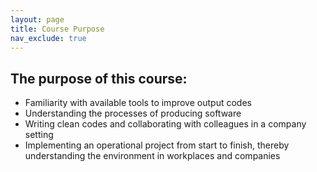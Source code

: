 ```yaml
---
layout: page
title: Course Purpose
nav_exclude: true
---
```


## The purpose of this course:
- Familiarity with available tools to improve output codes
- Understanding the processes of producing software
- Writing clean codes and collaborating with colleagues in a company setting
- Implementing an operational project from start to finish, thereby understanding the environment in workplaces and companies
